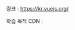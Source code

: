 링크 : https://kr.vuejs.org/

학습 목적 CDN : <script src="https://cdn.jsdelivr.net/npm/vue/dist/vue.js"></script>